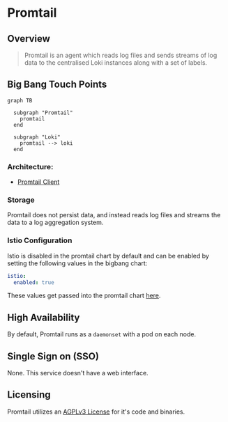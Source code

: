 # Promtail

## Overview

> Promtail is an agent which reads log files and sends streams of log data to the centralised Loki instances along with a set of labels.

## Big Bang Touch Points

```mermaid
graph TB

  subgraph "Promtail"
    promtail
  end      

  subgraph "Loki"
    promtail --> loki
  end

```

### Architecture: 
- [Promtail Client](https://grafana.com/docs/loki/latest/clients/promtail/)

### Storage

Promtail does not persist data, and instead reads log files and streams the data to a log aggregation system.

### Istio Configuration

Istio is disabled in the promtail chart by default and can be enabled by setting the following values in the bigbang chart:

```yaml
istio:
  enabled: true
```

These values get passed into the promtail chart [here](https://repo1.dso.mil/platform-one/big-bang/apps/sandbox/promtail/-/blob/main/chart/values.yaml#L428). 

## High Availability

By default, Promtail runs as a `daemonset` with a pod on each node.

## Single Sign on (SSO)

None. This service doesn't have a web interface.


## Licensing

Promtail utilizes an [AGPLv3 License](https://github.com/grafana/loki/blob/main/LICENSE) for it's code and binaries.